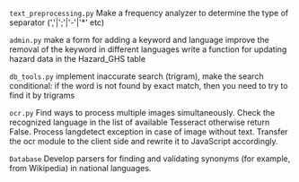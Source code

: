 ```text_preprocessing.py```
Make a frequency analyzer to determine the type of separator (','|';'|'-'|'*' etc)

```admin.py```
make a form for adding a keyword and language
improve the removal of the keyword in different languages
write a function for updating hazard data in the Hazard_GHS table

```db_tools.py```
implement inaccurate search (trigram),
make the search conditional: if the word is not found by exact match, then you need to try to find it by trigrams

```ocr.py```
Find ways to process multiple images simultaneously.
Check the recognized language in the list of available Tesseract otherwise return False.
Process langdetect exception in case of image without text.
Transfer the ocr module to the client side and rewrite it to JavaScript accordingly.

`Database`
Develop parsers for finding and validating synonyms (for example, from Wikipedia) in national languages.
